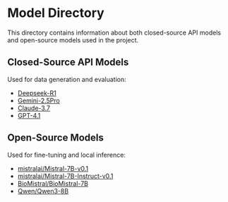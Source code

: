 # Model Directory

This directory contains information about both closed-source API models and open-source models used in the project.

## Closed-Source API Models

Used for data generation and evaluation:
- [Deepseek-R1](https://platform.deepseek.com/)
- [Gemini-2.5Pro](https://ai.google.dev/)
- [Claude-3.7](https://claude.ai/)
- [GPT-4.1](https://platform.openai.com/)

## Open-Source Models

Used for fine-tuning and local inference:
- [mistralai/Mistral-7B-v0.1](https://huggingface.co/mistralai/Mistral-7B-v0.1)
- [mistralai/Mistral-7B-Instruct-v0.1](https://huggingface.co/mistralai/Mistral-7B-Instruct-v0.1)
- [BioMistral/BioMistral-7B](https://huggingface.co/BioMistral/BioMistral-7B)
- [Qwen/Qwen3-8B](https://huggingface.co/Qwen/Qwen3-8B)


